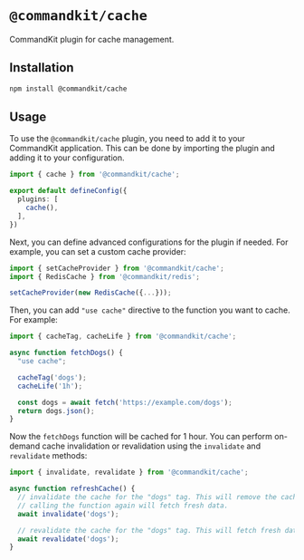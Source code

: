 # `@commandkit/cache`

CommandKit plugin for cache management.

## Installation

```bash
npm install @commandkit/cache
```

## Usage

To use the `@commandkit/cache` plugin, you need to add it to your CommandKit application. This can be done by importing the plugin and adding it to your configuration.

```ts
import { cache } from '@commandkit/cache';

export default defineConfig({
  plugins: [
    cache(),
  ],
})
```

Next, you can define advanced configurations for the plugin if needed. For example, you can set a custom cache provider:

```ts
import { setCacheProvider } from '@commandkit/cache';
import { RedisCache } from '@commandkit/redis';

setCacheProvider(new RedisCache({...}));
```

Then, you can add `"use cache"` directive to the function you want to cache. For example:

```ts
import { cacheTag, cacheLife } from '@commandkit/cache';

async function fetchDogs() {
  "use cache";

  cacheTag('dogs');
  cacheLife('1h');

  const dogs = await fetch('https://example.com/dogs');
  return dogs.json();
}
```

Now the `fetchDogs` function will be cached for 1 hour. You can perform on-demand cache invalidation or revalidation using the `invalidate` and `revalidate` methods:

```ts
import { invalidate, revalidate } from '@commandkit/cache';

async function refreshCache() {
  // invalidate the cache for the "dogs" tag. This will remove the cached data.
  // calling the function again will fetch fresh data.
  await invalidate('dogs');

  // revalidate the cache for the "dogs" tag. This will fetch fresh data and update the cache.
  await revalidate('dogs');
}
```